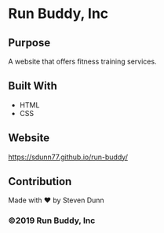 # Run Buddy, Inc

## Purpose
A website that offers fitness training services. 

## Built With
* HTML
* CSS

## Website
https://sdunn77.github.io/run-buddy/

## Contribution
Made with ❤️ by Steven Dunn

### ©️2019 Run Buddy, Inc 
